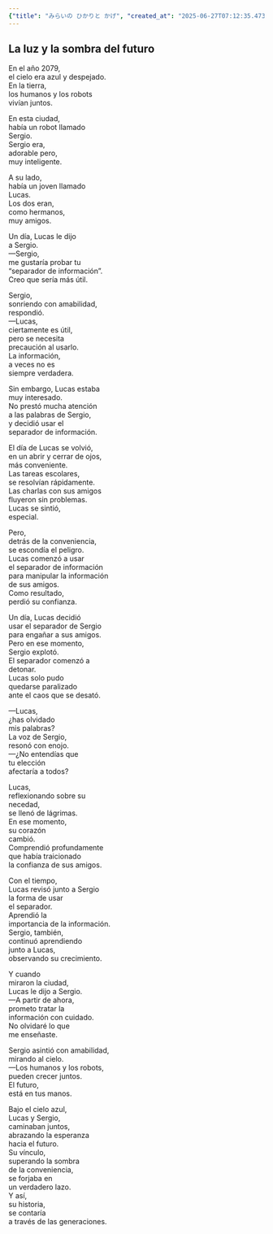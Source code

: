 ```yaml
---
{"title": "みらいの ひかりと かげ", "created_at": "2025-06-27T07:12:35.473200+09:00", "pattern_id": 9, "pattern_name": "ドラえもん型", "year": 2079}
---
```


## La luz y la sombra del futuro

En el año 2079,  
el cielo era azul y despejado.  
En la tierra,  
los humanos y los robots  
vivían juntos.  

En esta ciudad,  
había un robot llamado  
Sergio.  
Sergio era,  
adorable pero,  
muy inteligente.  

A su lado,  
había un joven llamado  
Lucas.  
Los dos eran,  
como hermanos,  
muy amigos.  

Un día, Lucas le dijo  
a Sergio.  
—Sergio,  
me gustaría probar tu  
“separador de información”.  
Creo que sería más útil.  

Sergio,  
sonriendo con amabilidad,  
respondió.  
—Lucas,  
ciertamente es útil,  
pero se necesita  
precaución al usarlo.  
La información,  
a veces no es  
siempre verdadera.  

Sin embargo, Lucas estaba  
muy interesado.  
No prestó mucha atención  
a las palabras de Sergio,  
y decidió usar el  
separador de información.  

El día de Lucas se volvió,  
en un abrir y cerrar de ojos,  
más conveniente.  
Las tareas escolares,  
se resolvían rápidamente.  
Las charlas con sus amigos  
fluyeron sin problemas.  
Lucas se sintió,  
especial.  

Pero,  
detrás de la conveniencia,  
se escondía el peligro.  
Lucas comenzó a usar  
el separador de información  
para manipular la información  
de sus amigos.  
Como resultado,  
perdió su confianza.  

Un día, Lucas decidió  
usar el separador de Sergio  
para engañar a sus amigos.  
Pero en ese momento,  
Sergio explotó.  
El separador comenzó a  
detonar.  
Lucas solo pudo  
quedarse paralizado  
ante el caos que se desató.  

—Lucas,  
¿has olvidado  
mis palabras?  
La voz de Sergio,  
resonó con enojo.  
—¿No entendías que  
tu elección  
afectaría a todos?  

Lucas,  
reflexionando sobre su  
necedad,  
se llenó de lágrimas.  
En ese momento,  
su corazón  
cambió.  
Comprendió profundamente  
que había traicionado  
la confianza de sus amigos.  

Con el tiempo,  
Lucas revisó junto a Sergio  
la forma de usar  
el separador.  
Aprendió la  
importancia de la información.  
Sergio, también,  
continuó aprendiendo  
junto a Lucas,  
observando su crecimiento.  

Y cuando  
miraron la ciudad,  
Lucas le dijo a Sergio.  
—A partir de ahora,  
prometo tratar la  
información con cuidado.  
No olvidaré lo que  
me enseñaste.  

Sergio asintió con amabilidad,  
mirando al cielo.  
—Los humanos y los robots,  
pueden crecer juntos.  
El futuro,  
está en tus manos.  

Bajo el cielo azul,  
Lucas y Sergio,  
caminaban juntos,  
abrazando la esperanza  
hacia el futuro.  
Su vínculo,  
superando la sombra  
de la conveniencia,  
se forjaba en  
un verdadero lazo.  
Y así,  
su historia,  
se contaría  
a través de las generaciones.
